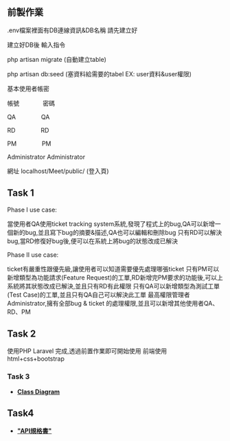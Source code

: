 ## 前製作業

.env檔案裡面有DB連線資訊&DB名稱 請先建立好

建立好DB後 輸入指令 
<p>php artisan migrate (自動建立table)</p>
<p>php artisan db:seed (塞資料給需要的tabel EX: user資料&user權限)</p>

<p>基本使用者帳密</p>
<p>帳號 &nbsp;&nbsp;&nbsp;&nbsp;&nbsp;&nbsp;&nbsp;&nbsp;&nbsp;&nbsp;&nbsp;&nbsp;&nbsp;密碼</p>
<p>QA&nbsp;&nbsp;&nbsp;&nbsp;&nbsp;&nbsp;&nbsp;&nbsp;&nbsp;&nbsp;&nbsp;&nbsp;&nbsp;&nbsp;&nbsp;QA</p>
<p>RD&nbsp;&nbsp;&nbsp;&nbsp;&nbsp;&nbsp;&nbsp;&nbsp;&nbsp;&nbsp;&nbsp;&nbsp;&nbsp;&nbsp;&nbsp;RD</p>
<p>PM&nbsp;&nbsp;&nbsp;&nbsp;&nbsp;&nbsp;&nbsp;&nbsp;&nbsp;&nbsp;&nbsp;&nbsp;&nbsp;&nbsp;&nbsp;PM</p>
<p>Administrator  Administrator</p>

</p>網址 localhost/Meet/public/  (登入頁)</p>

## Task 1
Phase I use case:

當使用者QA使用ticket tracking system系統,發現了程式上的bug,QA可以新增一個新的bug,並且寫下bug的摘要&描述,QA也可以編輯和刪除bug
只有RD可以解決bug,當RD修復好bug後,便可以在系統上將bug的狀態改成已解決

Phase II use case:

ticket有嚴重性跟優先級,讓使用者可以知道需要優先處理哪張ticket
只有PM可以新增類型為功能請求(Feature Request)的工單,RD新增完PM要求的功能後,可以上系統將其狀態改成已解決,並且只有RD有此權限
只有QA可以新增類型為測試工單(Test Case)的工單,並且只有QA自己可以解決此工單
最高權限管理者Administrator,擁有全部bug & ticket 的處理權限,並且可以新增其他使用者QA、RD、PM


## Task 2

使用PHP Laravel 完成,透過前置作業即可開始使用
前端使用html+css+bootstrap

### Task 3

- **[Class Diagram](https://docs.google.com/presentation/d/112LQuR2dJw88WQtOD_J_ycw_9kbNzakzxHGcgbJdQrs/edit?usp=sharing)**

## Task4

- **["API規格書"](https://docs.google.com/document/d/15x5SqQEdEoPtRSHovKi2f57CByWLla-RqSt7oqvclxg/edit?usp=sharing)**

